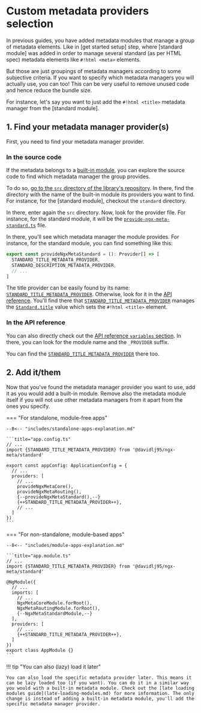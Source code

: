 # Custom metadata providers selection

In previous guides, you have added metadata modules that manage a group of metadata elements. Like in [get started setup] step, where [standard module] was added in order to manage several standard (as per HTML spec) metadata elements like `#!html <meta>` elements.

But those are just groupings of metadata managers according to some subjective criteria. If you want to specify which metadata managers you will actually use, you can too! This can be very useful to remove unused code and hence reduce the bundle size.

For instance, let's say you want to just add the `#!html <title>` metadata manager from the [standard module].

## 1. Find your metadata manager provider(s)

First, you need to find your metadata manager provider.

### In the source code

If the metadata belongs to a [built-in module](../built-in-modules/index.md), you can explore the source code to find which metadata manager the group provides.

To do so, [go to the `src` directory of the library's repository](https://github.com/davidlj95/ngx/tree/main/projects/ngx-meta/src). In there, find the directory with the name of the built-in module its providers you want to find. For instance, for the [standard module], checkout the `standard` directory.

In there, enter again the `src` directory. Now, look for the provider file. For instance, for the standard module, it will be the [`provide-ngx-meta-standard.ts`](https://github.com/davidlj95/ngx/blob/main/projects/ngx-meta/src/standard/src/provide-ngx-meta-standard.ts) file.

In there, you'll see which metadata manager the module provides. For instance, for the standard module, you can find something like this:

```typescript
export const provideNgxMetaStandard = (): Provider[] => [
  STANDARD_TITLE_METADATA_PROVIDER,
  STANDARD_DESCRIPTION_METADATA_PROVIDER,
  // ...
]
```

The title provider can be easily found by its name: [`STANDARD_TITLE_METADATA_PROVIDER`](ngx-meta.standard_title_metadata_provider.md). Otherwise, look for it in the [API reference](ngx-meta.md). You'll find there that [`STANDARD_TITLE_METADATA_PROVIDER`](ngx-meta.standard_title_metadata_provider.md) manages the [`Standard.title`](ngx-meta.standard.title.md) value which sets the `#!html <title>` element.

### In the API reference

You can also directly check out the [API reference `variables` section](ngx-meta.md#variables). In there, you can look for the module name and the `_PROVIDER` suffix.

You can find the [`STANDARD_TITLE_METADATA_PROVIDER`](ngx-meta.standard_title_metadata_provider.md) there too.

## 2. Add it/them

Now that you've found the metadata manager provider you want to use, add it as you would add a built-in module. Remove also the metadata module itself if you will not use other metadata managers from it apart from the ones you specify.

=== "For standalone, module-free apps"

    --8<-- "includes/standalone-apps-explanation.md"

    ```title="app.config.ts"
    // ...
    import {STANDARD_TITLE_METADATA_PROVIDER} from '@davidlj95/ngx-meta/standard'

    export const appConfig: ApplicationConfig = {
      // ...
      providers: [
        // ...
        provideNgxMetaCore(),
        provideNgxMetaRouting(),
        {--provideNgxMetaStandard(),--}
        {++STANDARD_TITLE_METADATA_PROVIDER++},
        // ...
      ]
    })
    ```

=== "For non-standalone, module-based apps"

    --8<-- "includes/module-apps-explanation.md"

    ```title="app.module.ts"
    // ...
    import {STANDARD_TITLE_METADATA_PROVIDER} from '@davidlj95/ngx-meta/standard'

    @NgModule({
      // ...
      imports: [
        // ...
        NgxMetaCoreModule.forRoot(),
        NgxMetaRoutingModule.forRoot(),
        {--NgxMetaStandardModule,--}
      ],
      providers: [
        // ...
        {++STANDARD_TITLE_METADATA_PROVIDER++},
      ]
    })
    export class AppModule {}
    ```

!!! tip "You can also (lazy) load it later"

    You can also load the specific metadata provider later. This means it can be lazy loaded too (if you want). You can do it in a similar way you would with a built-in metadata module. Check out the [late loading modules guide](late-loading-modules.md) for more information. The only change is instead of adding a built-in metadata module, you'll add the specific metadata manager provider.
